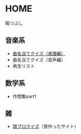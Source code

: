 # HOME
暇つぶし
## 音楽系
- [曲名当てクイズ（楽譜編）](music/musiq-score.md)
- 曲名当てクイズ（音声編）
- 再生リスト

## 数学系
- 作問集part1

## 雑
- [競プロクイズ](https://tenory.wixsite.com/kyopro-quiz1)（昔作ったサイト）